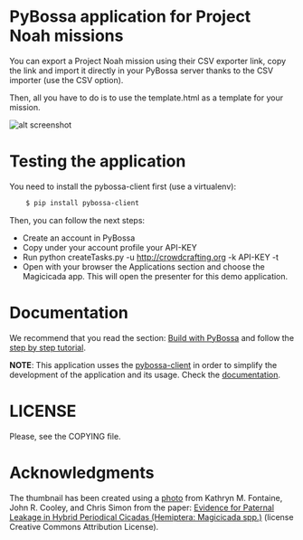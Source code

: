 PyBossa application for Project Noah missions
=============================================

You can export a Project Noah mission using their CSV exporter link, copy the
link and import it directly in your PyBossa server thanks to the CSV importer
(use the CSV option).

Then, all you have to do is to use the template.html as a template for your
mission.

![alt screenshot](http://i.imgur.com/BdAUSfw.png)

Testing the application
=======================

You need to install the pybossa-client first (use a virtualenv):

```bash
    $ pip install pybossa-client
```
Then, you can follow the next steps:

*  Create an account in PyBossa
*  Copy under your account profile your API-KEY
*  Run python createTasks.py -u http://crowdcrafting.org -k API-KEY -t
*  Open with your browser the Applications section and choose the Magicicada app. This will open the presenter for this demo application.

Documentation
=============

We recommend that you read the section: [Build with PyBossa](http://docs.pybossa.com/en/latest/build_with_pybossa.html) and follow the [step by step tutorial](http://docs.pybossa.com/en/latest/user/tutorial.html).

**NOTE**: This application usses the [pybossa-client](https://pypi.python.org/pypi/pybossa-client) in order to simplify the development of the application and its usage. Check the [documentation](http://pythonhosted.org/pybossa-client/).


LICENSE
=======

Please, see the COPYING file.


Acknowledgments
===============
The thumbnail has been created using a [photo](http://www.ncbi.nlm.nih.gov/pmc/articles/PMC1963320/) from Kathryn M. Fontaine, John R. Cooley, and Chris Simon from the paper: [Evidence for Paternal Leakage in Hybrid Periodical Cicadas (Hemiptera: Magicicada spp.)](http://www.ncbi.nlm.nih.gov/pmc/articles/PMC1963320/) (license Creative Commons Attribution License). 


